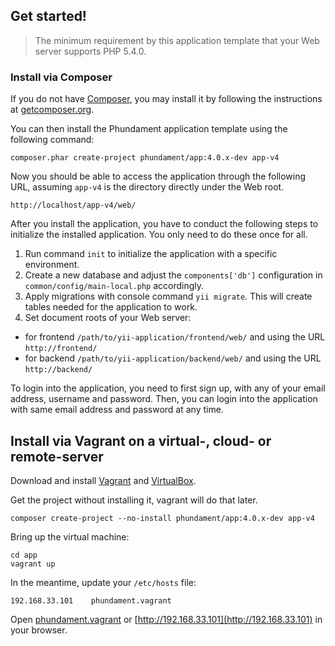 Get started!
------------

> The minimum requirement by this application template that your Web server supports PHP 5.4.0.


### Install via Composer

If you do not have [Composer](http://getcomposer.org/), you may install it by following the instructions
at [getcomposer.org](http://getcomposer.org/doc/00-intro.md#installation-nix).

You can then install the Phundament application template using the following command:

~~~
composer.phar create-project phundament/app:4.0.x-dev app-v4
~~~

Now you should be able to access the application through the following URL, assuming `app-v4` is the directory
directly under the Web root.

~~~
http://localhost/app-v4/web/
~~~


After you install the application, you have to conduct the following steps to initialize
the installed application. You only need to do these once for all.

1. Run command `init` to initialize the application with a specific environment.
2. Create a new database and adjust the `components['db']` configuration in `common/config/main-local.php` accordingly.
3. Apply migrations with console command `yii migrate`. This will create tables needed for the application to work.
4. Set document roots of your Web server:

- for frontend `/path/to/yii-application/frontend/web/` and using the URL `http://frontend/`
- for backend `/path/to/yii-application/backend/web/` and using the URL `http://backend/`

To login into the application, you need to first sign up, with any of your email address, username and password.
Then, you can login into the application with same email address and password at any time.



Install via Vagrant on a virtual-, cloud- or remote-server
----------------------------------------------------------

Download and install [Vagrant](http://www.vagrantup.com/downloads.html) and [VirtualBox](https://www.virtualbox.org/wiki/Downloads).

Get the project without installing it, vagrant will do that later.

~~~
composer create-project --no-install phundament/app:4.0.x-dev app-v4
~~~

Bring up the virtual machine:

~~~
cd app
vagrant up
~~~

In the meantime, update your `/etc/hosts` file:

~~~
192.168.33.101    phundament.vagrant
~~~

Open [phundament.vagrant](http://192.168.33.101/phundament.vagrant) or [http://192.168.33.101](http://192.168.33.101) in your browser.

